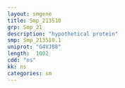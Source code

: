 ```yaml
---
layout: smgene
title: Smp_213510
grp: Smp_21
description: "hypothetical protein"
smp: Smp_213510.1
uniprot: "G4VJ08"
length:  1002
cdd: "ns"
kk: ns
categories: sm
---
```

